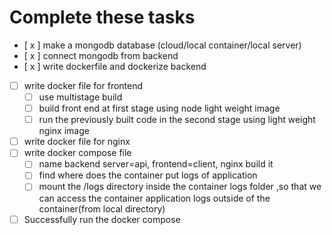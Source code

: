 # Complete these tasks

 - [ x ] make a mongodb database (cloud/local container/local server)
 - [ x ]  connect mongodb from backend
 - [ x ] write dockerfile and dockerize backend
 - [ ] write docker file for frontend
	 - [ ] use multistage build
	 - [ ] build front end at first stage using node light weight image
	 - [ ] run the previously built code in the second stage using light weight nginx image
 - [ ] write docker file for nginx 
 - [ ] write docker compose file
	 - [ ] name backend server=api, frontend=client, nginx  build it 
	 - [ ] find where does the container put logs of application
	 - [ ] mount the /logs directory inside the container logs folder ,so that we can access the container application logs outside of the container(from local directory)
 - [ ] Successfully run the docker compose 
